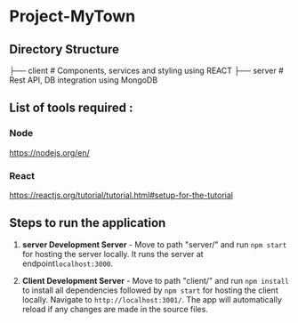 # Project-MyTown

## Directory Structure
    
   ├── client                    # Components, services and styling using REACT
   ├── server                    # Rest API, DB integration using MongoDB 
  


## List of tools required :

### Node 

https://nodejs.org/en/

### React

https://reactjs.org/tutorial/tutorial.html#setup-for-the-tutorial


## Steps to run the application

1. **server Development Server** - Move to path "server/" and run `npm start` for hosting the server locally. It runs the server at endpoint`localhost:3000`. 

2. **Client Development Server** - Move to path "client/" and run `npm install` to install all dependencies followed by `npm start` for hosting the client locally. Navigate to `http://localhost:3001/`. The app will automatically reload if any changes are made in the source files.



